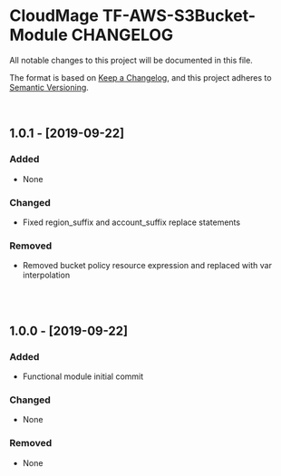 # CloudMage TF-AWS-S3Bucket-Module CHANGELOG

All notable changes to this project will be documented in this file.

The format is based on [Keep a Changelog](https://keepachangelog.com/en/1.0.0/),
and this project adheres to [Semantic Versioning](https://semver.org/spec/v2.0.0.html).

<br>

## 1.0.1 - [2019-09-22]

### Added

- None

### Changed

- Fixed region_suffix and account_suffix replace statements

### Removed

- Removed bucket policy resource expression and replaced with var interpolation

<br><br>

## 1.0.0 - [2019-09-22]

### Added

- Functional module initial commit

### Changed

- None

### Removed

- None
